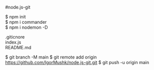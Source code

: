 #node.js-git

$ npm init  
$ npm i commander  
$ npm i nodemon -D

.giticnore  
index.js  
README.md

$ git branch -M main
$ git remote add origin https://github.com/IgorMushk/node.js-git.git
$ git push -u origin main